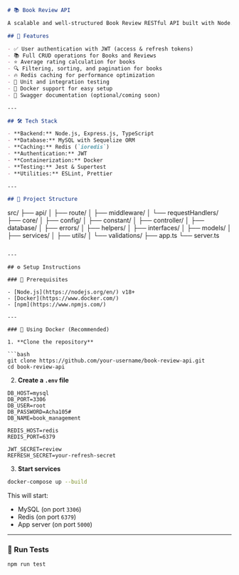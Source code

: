 
```markdown
# 📚 Book Review API

A scalable and well-structured Book Review RESTful API built with Node.js, Express.js, TypeScript, MySQL, Sequelize ORM, Redis for caching, and Docker.

## 🚀 Features

- ✅ User authentication with JWT (access & refresh tokens)
- 📚 Full CRUD operations for Books and Reviews
- ⭐ Average rating calculation for books
- 🔍 Filtering, sorting, and pagination for books
- 🔥 Redis caching for performance optimization
- 🧪 Unit and integration testing
- 🐳 Docker support for easy setup
- 📄 Swagger documentation (optional/coming soon)

---

## 🛠️ Tech Stack

- **Backend:** Node.js, Express.js, TypeScript
- **Database:** MySQL with Sequelize ORM
- **Caching:** Redis (`ioredis`)
- **Authentication:** JWT
- **Containerization:** Docker
- **Testing:** Jest & Supertest
- **Utilities:** ESLint, Prettier

---

## 📁 Project Structure

```

src/
├── api/
│   ├── route/
│   ├── middleware/
│   └── requestHandlers/
├── core/
│   ├── config/
│   ├── constant/
│   ├── controller/
│   ├── database/
│   ├── errors/
│   ├── helpers/
│   ├── interfaces/
│   ├── models/
│   ├── services/
│   ├── utils/
│   └── validations/
├── app.ts
└── server.ts

````

---

## ⚙️ Setup Instructions

### 🔧 Prerequisites

- [Node.js](https://nodejs.org/en/) v18+
- [Docker](https://www.docker.com/)
- [npm](https://www.npmjs.com/)

---

### 🐳 Using Docker (Recommended)

1. **Clone the repository**

```bash
git clone https://github.com/your-username/book-review-api.git
cd book-review-api
````

2. **Create a `.env` file**

```env
DB_HOST=mysql
DB_PORT=3306
DB_USER=root
DB_PASSWORD=Acha105#
DB_NAME=book_management

REDIS_HOST=redis
REDIS_PORT=6379

JWT_SECRET=review
REFRESH_SECRET=your-refresh-secret
```

3. **Start services**

```bash
docker-compose up --build
```

This will start:

* MySQL (on port `3306`)
* Redis (on port `6379`)
* App server (on port `5000`)

---

### 🧪 Run Tests

```bash
npm run test
```